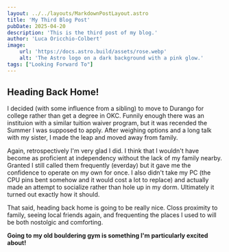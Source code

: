 ```yaml
---
layout: ../../layouts/MarkdownPostLayout.astro
title: 'My Third Blog Post'
pubDate: 2025-04-20
description: 'This is the third post of my blog.'
author: 'Luca Oricchio-Colbert'
image:
    url: 'https://docs.astro.build/assets/rose.webp'
    alt: 'The Astro logo on a dark background with a pink glow.'
tags: ["Looking Forward To"]
---
```

## Heading Back Home!

I decided (with some influence from a sibling) to move to Durango for college rather than get a degree in OKC. Funnily enough there was an instituion with a similar tuition waiver program, but it was recended the Summer I was supposed to apply. After weighing options and a long talk with my sister, I made the leap and moved away from family.

Again, retrospectively I'm very glad I did. I think that I wouldn't have become as proficient at independency without the lack of my family nearby. Granted I still called them frequently (everday) but it gave me the confidence to operate on my own for once. I also didn't take my PC (the CPU pins bent somehow and it would cost a lot to replace) and actually made an attempt to socialize rather than hole up in my dorm. Ultimately it turned out exactly how it should.

That said, heading back home is going to be really nice. Closs proximity to family, seeing local friends again, and frequenting the places I used to will be both nostolgic and comforting.

**Going to my old bouldering gym is something I'm particularly excited about!**